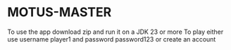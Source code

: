 # MOTUS-MASTER

To use the app download zip and run it on a JDK 23 or more
To play either use username player1 and password password123 or create an account
